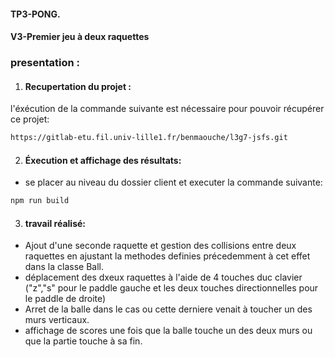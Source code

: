 #### TP3-PONG.
#### V3-Premier jeu à deux raquettes

### presentation :

 1. #### Recupertation du projet :
 l'éxécution de la commande suivante est nécessaire pour pouvoir récupérer ce projet:
 ```bash
https://gitlab-etu.fil.univ-lille1.fr/benmaouche/l3g7-jsfs.git
```
2. #### Éxecution et affichage des résultats:
- se placer au niveau du dossier client et executer la commande suivante:
 ```bash
npm run build
```
3. #### travail réalisé:
- Ajout d'une seconde raquette et gestion des collisions entre deux raquettes en ajustant la methodes definies précedemment à cet effet dans la classe Ball.
- déplacement des dxeux raquettes à l'aide de 4 touches duc 
clavier ("z","s" pour le paddle gauche et les deux touches directionnelles pour le paddle de droite)
- Arret de la balle dans le cas ou cette derniere venait à toucher un des murs verticaux.
- affichage de scores une fois que la balle touche un des deux murs ou que la partie touche à sa fin.
 